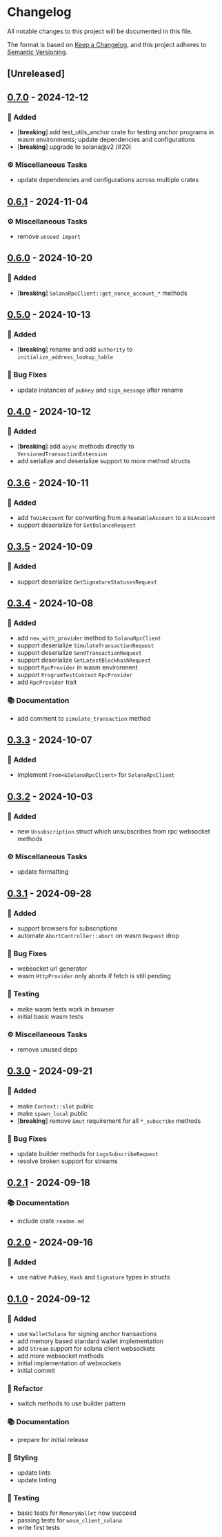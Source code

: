 # Changelog

All notable changes to this project will be documented in this file.

The format is based on [Keep a Changelog](https://keepachangelog.com/en/1.0.0/),
and this project adheres to [Semantic Versioning](https://semver.org/spec/v2.0.0.html).

## [Unreleased]

## [0.7.0](https://github.com/ifiokjr/wasm_solana/compare/wasm_client_solana@v0.6.1...wasm_client_solana@v0.7.0) - 2024-12-12

### <!-- 0 -->🎉 Added

- [**breaking**] add test_utils_anchor crate for testing anchor programs in wasm environments; update dependencies and configurations
- [**breaking**] upgrade to solana@v2 (#20)

### <!-- 7 -->⚙️ Miscellaneous Tasks

- update dependencies and configurations across multiple crates

## [0.6.1](https://github.com/ifiokjr/wasm_solana/compare/wasm_client_solana@v0.6.0...wasm_client_solana@v0.6.1) - 2024-11-04

### <!-- 7 -->⚙️ Miscellaneous Tasks

- remove `unused import`

## [0.6.0](https://github.com/ifiokjr/wasm_solana/compare/wasm_client_solana@v0.5.0...wasm_client_solana@v0.6.0) - 2024-10-20

### <!-- 0 -->🎉 Added

- [**breaking**] `SolanaRpcClient::get_nonce_account_*` methods

## [0.5.0](https://github.com/ifiokjr/wasm_solana/compare/wasm_client_solana@v0.4.0...wasm_client_solana@v0.5.0) - 2024-10-13

### <!-- 0 -->🎉 Added

- [**breaking**] rename and add `authority` to `initialize_address_lookup_table`

### <!-- 1 -->🐛 Bug Fixes

- update instances of `pubkey` and `sign_message` after rename

## [0.4.0](https://github.com/ifiokjr/wasm_solana/compare/wasm_client_solana@v0.3.6...wasm_client_solana@v0.4.0) - 2024-10-12

### <!-- 0 -->🎉 Added

- [**breaking**] add `async` methods directly to `VersionedTransactionExtension`
- add serialize and deserialize support to more method structs

## [0.3.6](https://github.com/ifiokjr/wasm_solana/compare/wasm_client_solana@v0.3.5...wasm_client_solana@v0.3.6) - 2024-10-11

### <!-- 0 -->🎉 Added

- add `ToUiAccount` for converting from a `ReadableAccount` to a `UiAccount`
- support deserialize for `GetBalanceRequest`

## [0.3.5](https://github.com/ifiokjr/wasm_solana/compare/wasm_client_solana@v0.3.4...wasm_client_solana@v0.3.5) - 2024-10-09

### <!-- 0 -->🎉 Added

- support deserialize `GetSignatureStatusesRequest`

## [0.3.4](https://github.com/ifiokjr/wasm_solana/compare/wasm_client_solana@v0.3.3...wasm_client_solana@v0.3.4) - 2024-10-08

### <!-- 0 -->🎉 Added

- add `new_with_provider` method to `SolanaRpcClient`
- support deserialize `SimulateTransactionRequest`
- support deserialize `SendTransactionRequest`
- support deserialize `GetLatestBlockhashRequest`
- support `RpcProvider` in wasm environment
- support `ProgramTestContext` `RpcProvider`
- add `RpcProvider` trait

### <!-- 3 -->📚 Documentation

- add comment to `simulate_transaction` method

## [0.3.3](https://github.com/ifiokjr/wasm_solana/compare/wasm_client_solana@v0.3.2...wasm_client_solana@v0.3.3) - 2024-10-07

### <!-- 0 -->🎉 Added

- implement `From<&SolanaRpcClient>` for `SolanaRpcClient`

## [0.3.2](https://github.com/ifiokjr/wasm_solana/compare/wasm_client_solana@v0.3.1...wasm_client_solana@v0.3.2) - 2024-10-03

### <!-- 0 -->🎉 Added

- new `Unsubscription` struct which unsubscribes from rpc websocket methods

### <!-- 7 -->⚙️ Miscellaneous Tasks

- update formatting

## [0.3.1](https://github.com/ifiokjr/wasm_solana/compare/wasm_client_solana@v0.3.0...wasm_client_solana@v0.3.1) - 2024-09-28

### <!-- 0 -->🎉 Added

- support browsers for subscriptions
- automate `AbortController::abort` on wasm `Request` drop

### <!-- 1 -->🐛 Bug Fixes

- websocket url generator
- wasm `HttpProvider` only aborts if fetch is still pending

### <!-- 6 -->🧪 Testing

- make wasm tests work in browser
- initial basic wasm tests

### <!-- 7 -->⚙️ Miscellaneous Tasks

- remove unused deps

## [0.3.0](https://github.com/ifiokjr/wasm_solana/compare/wasm_client_solana@v0.2.1...wasm_client_solana@v0.3.0) - 2024-09-21

### <!-- 0 -->🎉 Added

- make `Context::slot` public
- make `spawn_local` public
- [**breaking**] remove `&mut` requirement for all `*_subscribe` methods

### <!-- 1 -->🐛 Bug Fixes

- update builder methods for `LogsSubscribeRequest`
- resolve broken support for streams

## [0.2.1](https://github.com/ifiokjr/wasm_solana/compare/wasm_client_solana@v0.2.0...wasm_client_solana@v0.2.1) - 2024-09-18

### <!-- 3 -->📚 Documentation

- include crate `readme.md`

## [0.2.0](https://github.com/ifiokjr/wasm_solana/compare/wasm_client_solana@v0.1.0...wasm_client_solana@v0.2.0) - 2024-09-16

### <!-- 0 -->🎉 Added

- use native `Pubkey`, `Hash` and `Signature` types in structs

## [0.1.0](https://github.com/ifiokjr/wasm_solana/releases/tag/wasm_client_solana@v0.1.0) - 2024-09-12

### <!-- 0 -->🎉 Added

- use `WalletSolana` for signing anchor transactions
- add memory based standard wallet implementation
- add `Stream` support for solana client websockets
- add more websocket methods
- initial implementation of websockets
- initial commit

### <!-- 2 -->🚜 Refactor

- switch methods to use builder pattern

### <!-- 3 -->📚 Documentation

- prepare for initial release

### <!-- 5 -->🎨 Styling

- update lints
- update linting

### <!-- 6 -->🧪 Testing

- basic tests for `MemoryWallet` now succeed
- passing tests for `wasm_client_solana`
- write first tests
